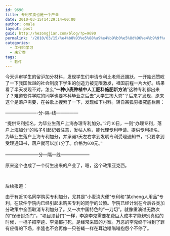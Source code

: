 ```yaml
---
id: 9690
title: 专利买卖也是一个产业
date: 2010-03-15T14:29:14+00:00
author: omale
layout: post
guid: http://hezongjian.com/blog/?p=9690
permalink: '/2010/03/15/%e4%b8%93%e5%88%a9%e4%b9%b0%e5%8d%96%e4%b9%9f%e6%98%af%e4%b8%80%e4%b8%aa%e4%ba%a7%e4%b8%9a/'
categories:
  - 工作和学习
  - 未分类
tags:
  - 软件
---
```

今天评审学生的留沪加分材料，发现学生们申请专利比老师还踊跃，一开始还赞叹了一下我国优越的社会制度下学生的创造力被无限激发，祖国前程一片大好。结果看了半天发现不对，怎么&ldquo;<span style="font-family: mceinline;"><strong>一种小麦种植中人工肥料施肥新方法</strong></span>&rdquo;这种专利都出来了？难道软件学院的同学也要本科毕业之后去&ldquo;大学生掏大粪&rdquo;？后来才发现，原来这个是落户需要，在谷歌上搜索了一下，发现如下材料。转自某狐穷根究底栏目：

&#8212;&#8212;&#8212;&#8212;&#8212;&#8212;&#8212;-分&#8211;隔&#8211;线&#8212;&#8212;&#8212;&#8212;&#8212;

<span style="font-family: Times; line-height: 21px;">&ldquo;提供专利挂名，为毕业生落户上海办理专利加分。&rdquo;2月10日，一则&ldquo;办理专利，落户上海加分&rdquo;的帖子引起记者注意，发帖人称，能代理专利申请、提供专利挂名、为毕业生落户上海专利加分，并承诺3天左右拿到发明专利受理通知书，&ldquo;只要拿到受理通知书，落户就可以加1分了。价格为600元。&rdquo;&nbsp;&nbsp;</span>

&#8212;&#8212;&#8212;&#8212;&#8212;&#8212;&#8212;&#8211;分&#8212;隔&#8212;线&#8212;&#8212;&#8212;&#8212;&#8212;&#8212;&#8211;

原来这个也成了一个衍生出来的产业了，嗯，这个政策亚克西。

&nbsp;

后续报道：

由于有近10名同学购买专利加分，尤其是&rdquo;小麦浇大便&rdquo;专利和&ldquo;某cheng人用品&rdquo;专利，在软件学院内已经引起未购买专利的同学的公愤。学院已经计划在今后各类加分政策中全面取消专利加分了。又一次中国特色的&ldquo;一刀切&rdquo;。就像重演过无数次的&ldquo;保研封杀门&rdquo;，&ldquo;项目顶替门&rdquo;一样，李逵李鬼需要花费巨大成本才能辨别真假的时候，一棍子把李逵、李鬼都打死，是经常采取的方案。万恶的李鬼终于得到了罪有应得的下场，李逵也不会再像一只苍蝇一样在耳边嗡嗡嗡抱怨个不停了。

&nbsp;